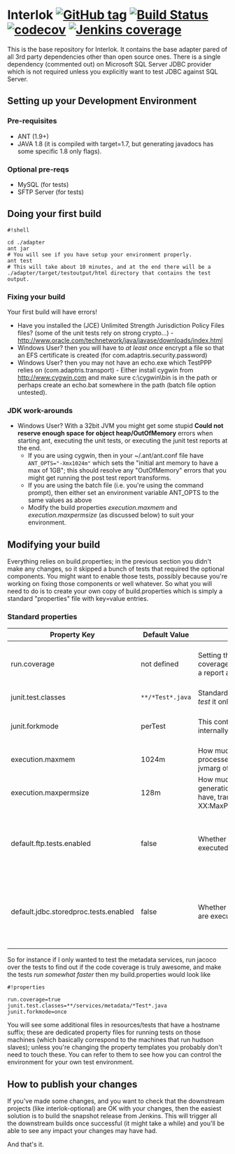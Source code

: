 # Interlok [![GitHub tag](https://img.shields.io/github/tag/adaptris/interlok.svg)]() [![Build Status](https://travis-ci.org/adaptris/interlok.svg?branch=develop)](https://travis-ci.org/adaptris/interlok) [![codecov](https://codecov.io/gh/adaptris/interlok/branch/develop/graph/badge.svg)](https://codecov.io/gh/adaptris/interlok) [![Jenkins coverage](https://img.shields.io/jenkins/t/https/development.adaptris.net/jenkins/job/Interlok.svg)]()

This is the base repository for Interlok. It contains the base adapter pared of all 3rd party dependencies other than open source ones. There is a single dependency (commented out) on Microsoft SQL Server JDBC provider which is not required unless you explicitly want to test JDBC against SQL Server.

## Setting up your Development Environment ##

### Pre-requisites ###

* ANT (1.9+)
* JAVA 1.8 (it is compiled with target=1.7, but generating javadocs has some specific 1.8 only flags).

### Optional pre-reqs ###

* MySQL (for tests)
* SFTP Server (for tests)

## Doing your first build ##


```
#!shell

cd ./adapter
ant jar
# You will see if you have setup your environment properly.
ant test
# This will take about 10 minutes, and at the end there will be a ./adapter/target/testoutput/html directory that contains the test output.
```
### Fixing your build ###

Your first build will have errors!

* Have you installed the (JCE) Unlimited Strength Jurisdiction Policy Files files? (some of the unit tests rely on strong crypto...) - http://www.oracle.com/technetwork/java/javase/downloads/index.html
* Windows User? then you will have to *at least once* encrypt a file so that an EFS certificate is created (for com.adaptris.security.password)
* Windows User? then you may not have an echo.exe which TestPPP relies on (com.adaptris.transport) - Either install cygwin from http://www.cygwin.com and make sure c:\cygwin\bin is in the path or perhaps create an echo.bat somewhere in the path (batch file option untested).


### JDK work-arounds ###

* Windows User? With a 32bit JVM you might get some stupid __Could not reserve enough space for object heap/OutOfMemory__ errors when starting ant, executing the unit tests, or executing the junit test reports at the end.
    * If you are using cygwin, then in your ~/.ant/ant.conf file have ```ANT_OPTS="-Xmx1024m"``` which sets the "initial ant memory to have a max of 1GB"; this should resolve any "OutOfMemory" errors that you might get running the post test report transforms.
    * If you are using the batch file (i.e. you're using the command prompt), then either set an environment variable ANT_OPTS to the same values as above
    * Modify the build properties _execution.maxmem_ and _execution.maxpermsize_ (as discussed below) to suit your environment.

## Modifying your build ##

Everything relies on build.properties; in the previous section you didn't make any changes, so it skipped a bunch of tests that required the optional components. You might want to enable those tests, possibly because you're working on fixing those components or well whatever. So what you will need to do is to create your own copy of build.properties which is simply a standard "properties" file with key=value entries.

### Standard properties ###

Property Key | Default Value | Description | Notes
------------ | ------------- | ----------- | -----
run.coverage| not defined |Setting this to true means that you try add coverage support during _ant test_ giving you a report about code coverage|It does add some time to the tests, and you'll see a new directory appear in testoutput/coverage |
junit.test.classes|```**/*Test*.java```|Standard ant filter so that when you run _ant test_ it only tests what you want to test ||
junit.forkmode|perTest|This controls how the junit tests are forked internally by ant|_perTest_ is slow, but guarantees isolation, _once_ means we fork the JVM once
execution.maxmem|1024m|How much memory you want forked processes to have, translates directly into a jvmarg of -Xmx${execution.maxmem}||
execution.maxpermsize|128m|How much memory for permanent generation you want forked processes to have, translates directly into a jvmarg of -XX:MaxPermSize=${execution.maxpermsize}|
default.ftp.tests.enabled|false| Whether or not FTP and SFTP tests are executed | This overrides the setting in default-test.properties.template, you will probably have to define additional properties if you want to test FTP/SFTP
default.jdbc.storedproc.tests.enabled| false | Whether or not the stored procedure tests are executed|This overrides a setting in default-test.properties.template, you will probably have to define additional properties if you want to test JDBC Stored procedures


So for instance if I only wanted to test the metadata services, run jacoco over the tests to find out if the code coverage is truly awesome, and make the tests _run somewhat faster_ then my build.properties would look like


```
#!properties

run.coverage=true
junit.test.classes=**/services/metadata/*Test*.java
junit.forkmode=once
```

You will see some additional files in resources/tests that have a hostname suffix; these are dedicated property files for running tests on those machines (which basically correspond to the machines that run hudson slaves); unless you're changing the property templates you probably don't need to touch these. You can refer to them to see how you can control the environment for your own test environment.


## How to publish your changes ##

If you've made some changes, and you want to check that the downstream projects (like interlok-optional) are OK with your changes, then the easiest solution is to build the snapshot release from Jenkins. This will trigger all the downstream builds once successful (it might take a while) and you'll be able to see any impact your changes may have had.


And that's it.
